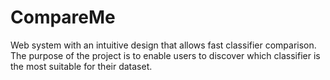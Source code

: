 # CompareMe
Web system with an intuitive design that allows fast classifier comparison. The purpose of the project is to enable users to discover which classifier is the most suitable for their dataset. 
